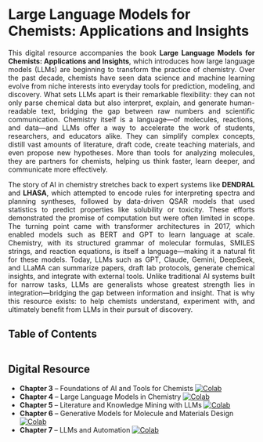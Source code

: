 # Large Language Models for Chemists: Applications and Insights

<div style="max-width: 800px; margin: auto; text-align: justify;">

This digital resource accompanies the book **Large Language Models for Chemists: Applications and Insights**, which introduces how large language models (LLMs) are beginning to transform the practice of chemistry. Over the past decade, chemists have seen data science and machine learning evolve from niche interests into everyday tools for prediction, modeling, and discovery. What sets LLMs apart is their remarkable flexibility: they can not only parse chemical data but also interpret, explain, and generate human-readable text, bridging the gap between raw numbers and scientific communication. Chemistry itself is a language—of molecules, reactions, and data—and LLMs offer a way to accelerate the work of students, researchers, and educators alike. They can simplify complex concepts, distill vast amounts of literature, draft code, create teaching materials, and even propose new hypotheses. More than tools for analyzing molecules, they are partners for chemists, helping us think faster, learn deeper, and communicate more effectively.

The story of AI in chemistry stretches back to expert systems like **DENDRAL** and **LHASA**, which attempted to encode rules for interpreting spectra and planning syntheses, followed by data-driven QSAR models that used statistics to predict properties like solubility or toxicity. These efforts demonstrated the promise of computation but were often limited in scope. The turning point came with transformer architectures in 2017, which enabled models such as BERT and GPT to learn language at scale. Chemistry, with its structured grammar of molecular formulas, SMILES strings, and reaction equations, is itself a language—making it a natural fit for these models. Today, LLMs such as GPT, Claude, Gemini, DeepSeek, and LLaMA can summarize papers, draft lab protocols, generate chemical insights, and integrate with external tools. Unlike traditional AI systems built for narrow tasks, LLMs are generalists whose greatest strength lies in integration—bridging the gap between information and insight. That is why this resource exists: to help chemists understand, experiment with, and ultimately benefit from LLMs in their pursuit of discovery.  

</div>


## Table of Contents  

```{tableofcontents}
```

## Digital Resource

- **Chapter 3** – Foundations of AI and Tools for Chemists   [![Colab](https://img.shields.io/badge/Open-Colab-orange)](https://colab.research.google.com/drive/17MRb43WSp2KErf6tMBlge18CBBPv4LpJ?usp=sharing) 
- **Chapter 4** – Large Language Models in Chemistry  [![Colab](https://img.shields.io/badge/Open-Colab-orange)](https://colab.research.google.com/drive/1_egNwLz0vgRQiVOOnz9Ojen2VO9S90rt?usp=sharing) 
- **Chapter 5** – Literature and Knowledge Mining with LLMs  [![Colab](https://img.shields.io/badge/Open-Colab-orange)](https://colab.research.google.com/drive/1S-86J9lEIN7FYOl23cPRQ6zrpcFHobeH?usp=sharing) 
- **Chapter 6** – Generative Models for Molecule and Materials Design  [![Colab](https://img.shields.io/badge/Open-Colab-orange)](https://colab.research.google.com/drive/1cm9ymXHkl1rzbZrvRLR6YxaxZn4rI7Rs?usp=sharing) 
- **Chapter 7** – LLMs and Automation  [![Colab](https://img.shields.io/badge/Open-Colab-orange)](https://colab.research.google.com/drive/1mn-zuTJnGpEHHts37uIo0UfFBmTaDgFw?usp=sharing) 

